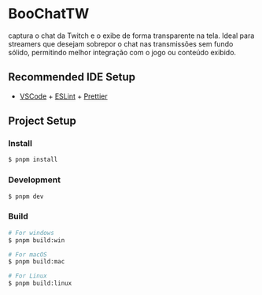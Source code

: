 # BooChatTW

 captura o chat da Twitch e o exibe de forma transparente na tela. Ideal para streamers que desejam sobrepor o chat nas transmissões sem fundo sólido, permitindo melhor integração com o jogo ou conteúdo exibido.

## Recommended IDE Setup

- [VSCode](https://code.visualstudio.com/) + [ESLint](https://marketplace.visualstudio.com/items?itemName=dbaeumer.vscode-eslint) + [Prettier](https://marketplace.visualstudio.com/items?itemName=esbenp.prettier-vscode)

## Project Setup

### Install

```bash
$ pnpm install
```

### Development

```bash
$ pnpm dev
```

### Build

```bash
# For windows
$ pnpm build:win

# For macOS
$ pnpm build:mac

# For Linux
$ pnpm build:linux
```
